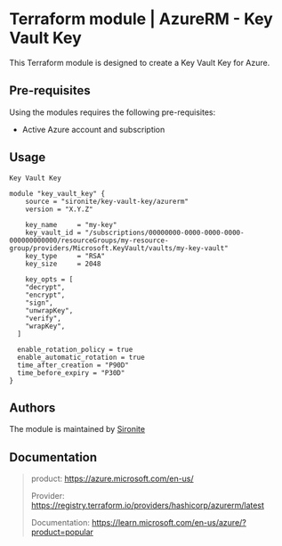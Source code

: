 # Terraform module | AzureRM - Key Vault Key

This Terraform module is designed to create a Key Vault Key for Azure.

## Pre-requisites

Using the modules requires the following pre-requisites:
 * Active Azure account and subscription 

## Usage

`Key Vault Key`

```hcl
module "key_vault_key" {
    source = "sironite/key-vault-key/azurerm"
    version = "X.Y.Z"

    key_name     = "my-key"
    key_vault_id = "/subscriptions/00000000-0000-0000-0000-000000000000/resourceGroups/my-resource-group/providers/Microsoft.KeyVault/vaults/my-key-vault"
    key_type     = "RSA"
    key_size     = 2048

    key_opts = [
    "decrypt",
    "encrypt",
    "sign",
    "unwrapKey",
    "verify",
    "wrapKey",
  ]

  enable_rotation_policy = true
  enable_automatic_rotation = true
  time_after_creation = "P90D"
  time_before_expiry = "P30D"
}

```

## Authors

The module is maintained by [Sironite](https://github.com/sironite)

## Documentation

> product: https://azure.microsoft.com/en-us/
> 
> Provider: https://registry.terraform.io/providers/hashicorp/azurerm/latest
> 
> Documentation: https://learn.microsoft.com/en-us/azure/?product=popular
